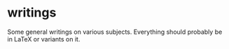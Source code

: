 # writings
Some general writings on various subjects. Everything should probably be in LaTeX or variants on it.
